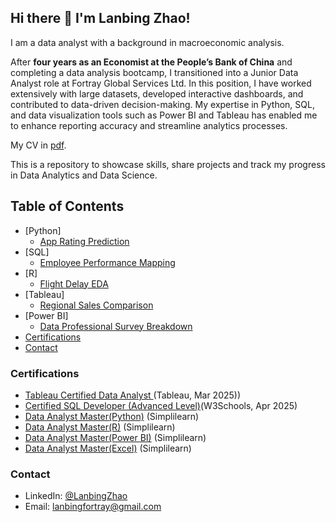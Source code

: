 ## Hi there 👋 I'm Lanbing Zhao! 

I am a data analyst with a background in macroeconomic analysis. <br>

After **four years as an Economist at the People’s Bank of China** and completing a data analysis bootcamp, I transitioned into a Junior Data Analyst role at Fortray Global Services Ltd. In this position, I have worked extensively with large datasets, developed interactive dashboards, and contributed to data-driven decision-making. My expertise in Python, SQL, and data visualization tools such as Power BI and Tableau has enabled me to enhance reporting accuracy and streamline analytics processes.<br> 

My CV in [pdf](https://github.com/zhaoycy/zhaoycy/blob/main/Lanbing-Zhao-Data-Analyst.pdf).<br>

This is a repository to showcase skills, share projects and track my progress in Data Analytics and Data Science.<br>

## Table of Contents
  - [Python]
    - [App Rating Prediction](https://github.com/zhaoycy/App-Rating-Prediction-using-python)
  - [SQL]
    - [Employee Performance Mapping](https://github.com/zhaoycy/Tech-Start-up-Employee-Performance-Mapping-using-SQL)
  - [R]
    - [Flight Delay EDA](https://github.com/zhaoycy/Flight-Delay-EDA-using-R)
  - [Tableau]
    - [Regional Sales Comparison](https://github.com/zhaoycy/Sales-Comparison-for-2-Selected-Regions-using-Tableau)
  - [Power BI]
    - [Data Professional Survey Breakdown](https://github.com/zhaoycy/Data-Professional-Survey-Breakdown-using-Power-BI)
- [Certifications](#certifications)
- [Contact](#contact)

### Certifications
- [Tableau Certified Data Analyst ](https://github.com/zhaoycy/zhaoycy/blob/main/Tableau%20Certified%20Data%20Analyst%20Certificate%20from%20Tableau.pdf)(Tableau, Mar 2025))
- [Certified SQL Developer (Advanced Level)](https://verify.w3schools.com/1PUOVYI5N0)(W3Schools, Apr 2025) 
- [Data Analyst Master(Python)](https://github.com/zhaoycy/zhaoycy/blob/main/Python%20Certificate.pdf) (Simplilearn)
- [Data Analyst Master(R)](https://github.com/zhaoycy/zhaoycy/blob/main/R%20Certificate.pdf) (Simplilearn)
- [Data Analyst Master(Power BI)](https://github.com/zhaoycy/zhaoycy/blob/main/Power%20BI%20Certificate.pdf) (Simplilearn)
- [Data Analyst Master(Excel)](https://github.com/zhaoycy/zhaoycy/blob/main/Excel%20Certificate.pdf) (Simplilearn)

### Contact
- LinkedIn: [@LanbingZhao](https://www.linkedin.com/in/lanbing-zhao-306603264/)
- Email: lanbingfortray@gmail.com


